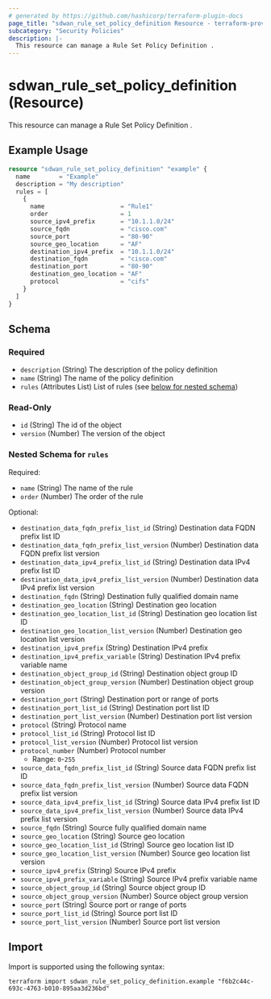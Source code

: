 ```yaml
---
# generated by https://github.com/hashicorp/terraform-plugin-docs
page_title: "sdwan_rule_set_policy_definition Resource - terraform-provider-sdwan"
subcategory: "Security Policies"
description: |-
  This resource can manage a Rule Set Policy Definition .
---
```


# sdwan_rule_set_policy_definition (Resource)

This resource can manage a Rule Set Policy Definition .

## Example Usage

```terraform
resource "sdwan_rule_set_policy_definition" "example" {
  name        = "Example"
  description = "My description"
  rules = [
    {
      name                     = "Rule1"
      order                    = 1
      source_ipv4_prefix       = "10.1.1.0/24"
      source_fqdn              = "cisco.com"
      source_port              = "80-90"
      source_geo_location      = "AF"
      destination_ipv4_prefix  = "10.1.1.0/24"
      destination_fqdn         = "cisco.com"
      destination_port         = "80-90"
      destination_geo_location = "AF"
      protocol                 = "cifs"
    }
  ]
}
```

<!-- schema generated by tfplugindocs -->
## Schema

### Required

- `description` (String) The description of the policy definition
- `name` (String) The name of the policy definition
- `rules` (Attributes List) List of rules (see [below for nested schema](#nestedatt--rules))

### Read-Only

- `id` (String) The id of the object
- `version` (Number) The version of the object

<a id="nestedatt--rules"></a>
### Nested Schema for `rules`

Required:

- `name` (String) The name of the rule
- `order` (Number) The order of the rule

Optional:

- `destination_data_fqdn_prefix_list_id` (String) Destination data FQDN prefix list ID
- `destination_data_fqdn_prefix_list_version` (Number) Destination data FQDN prefix list version
- `destination_data_ipv4_prefix_list_id` (String) Destination data IPv4 prefix list ID
- `destination_data_ipv4_prefix_list_version` (Number) Destination data IPv4 prefix list version
- `destination_fqdn` (String) Destination fully qualified domain name
- `destination_geo_location` (String) Destination geo location
- `destination_geo_location_list_id` (String) Destination geo location list ID
- `destination_geo_location_list_version` (Number) Destination geo location list version
- `destination_ipv4_prefix` (String) Destination IPv4 prefix
- `destination_ipv4_prefix_variable` (String) Destination IPv4 prefix variable name
- `destination_object_group_id` (String) Destination object group ID
- `destination_object_group_version` (Number) Destination object group version
- `destination_port` (String) Destination port or range of ports
- `destination_port_list_id` (String) Destination port list ID
- `destination_port_list_version` (Number) Destination port list version
- `protocol` (String) Protocol name
- `protocol_list_id` (String) Protocol list ID
- `protocol_list_version` (Number) Protocol list version
- `protocol_number` (Number) Protocol number
  - Range: `0`-`255`
- `source_data_fqdn_prefix_list_id` (String) Source data FQDN prefix list ID
- `source_data_fqdn_prefix_list_version` (Number) Source data FQDN prefix list version
- `source_data_ipv4_prefix_list_id` (String) Source data IPv4 prefix list ID
- `source_data_ipv4_prefix_list_version` (Number) Source data IPv4 prefix list version
- `source_fqdn` (String) Source fully qualified domain name
- `source_geo_location` (String) Source geo location
- `source_geo_location_list_id` (String) Source geo location list ID
- `source_geo_location_list_version` (Number) Source geo location list version
- `source_ipv4_prefix` (String) Source IPv4 prefix
- `source_ipv4_prefix_variable` (String) Source IPv4 prefix variable name
- `source_object_group_id` (String) Source object group ID
- `source_object_group_version` (Number) Source object group version
- `source_port` (String) Source port or range of ports
- `source_port_list_id` (String) Source port list ID
- `source_port_list_version` (Number) Source port list version

## Import

Import is supported using the following syntax:

```shell
terraform import sdwan_rule_set_policy_definition.example "f6b2c44c-693c-4763-b010-895aa3d236bd"
```
